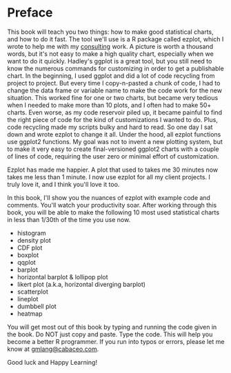# Preface

This book will teach you two things: how to make good statistical charts, and how to do it fast. The tool we'll use is a R package called ezplot, which I wrote to help me with my [consulting](http://www.cabaceo.com) work. A picture is worth a thousand words, but it's not easy to make a high quality chart, especially when we want to do it quickly. Hadley's ggplot is a great tool, but you still need to know the numerous commands for customizing in order to get a publishable chart. In the beginning, I used ggplot and did a lot of code recycling from project to project. But every time I copy-n-pasted a chunk of code, I had to change the data frame or variable name to make the code work for the new situation. This worked fine for one or two charts, but became very tedious when I needed to make more than 10 plots, and I often had to make 50+ charts. Even worse, as my code reservoir piled up, it became painful to find the right piece of code for the kind of customizations I wanted to do. Plus, code recycling made my scripts bulky and hard to read. So one day I sat down and wrote ezplot to change it all. Under the hood, all ezplot functions use ggplot2 functions. My goal was not to invent a new plotting system, but to make it very easy to create final-versioned ggplot2 charts with a couple of lines of code, requiring the user zero or minimal effort of customization. 

Ezplot has made me happier. A plot that used to takes me 30 minutes now takes me less than 1 minute. I now use ezplot for all my client projects. I truly love it, and I think you'll love it too.

In this book, I'll show you the nuances of ezplot with example code and comments. You'll watch your productivity soar. After working through this book, you will be able to make the following 10 most used statistical charts in less than 1/30th of the time you use now.

* histogram
* density plot
* CDF plot
* boxplot
* qqplot
* barplot
* horizontal barplot & lollipop plot
* likert plot (a.k.a, horizontal diverging barplot)
* scatterplot
* lineplot
* dumbbell plot
* heatmap

You will get most out of this book by typing and running the code given in the book. Do NOT just copy and paste. Type the code. This will help you become a better R programmer. If you run into typos or errors, please let me know at gmlang@cabaceo.com.

Good luck and Happy Learning!
